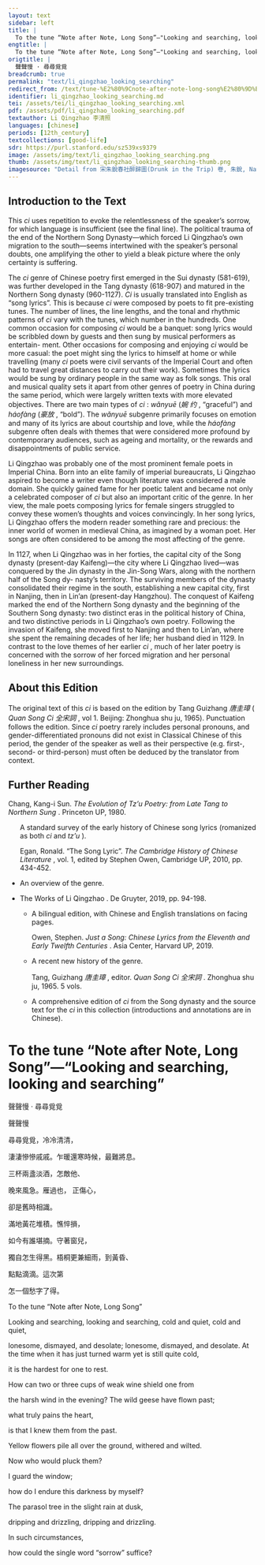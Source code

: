 ```yaml
---
layout: text
sidebar: left
title: |
  To the tune “Note after Note, Long Song”—"Looking and searching, looking and searching | 聲聲慢 · 尋尋覓覓
engtitle: |
  To the tune “Note after Note, Long Song”—"Looking and searching, looking and searching
origtitle: |
  聲聲慢 · 尋尋覓覓
breadcrumb: true
permalink: "text/li_qingzhao_looking_searching"
redirect_from: /text/tune-%E2%80%9Cnote-after-note-long-song%E2%80%9D%E2%80%94looking-and-searching-looking-and-searching
identifier: li_qingzhao_looking_searching.md
tei: /assets/tei/li_qingzhao_looking_searching.xml
pdf: /assets/pdf/li_qingzhao_looking_searching.pdf
textauthor: Li Qingzhao 李清照
languages: [chinese]
periods: [12th_century]
textcollections: [good-life]
sdr: https://purl.stanford.edu/sz539xs9379
image: /assets/img/text/li_qingzhao_looking_searching.png
thumb: /assets/img/text/li_qingzhao_looking_searching-thumb.png
imagesource: "Detail from 宋朱銳春社醉歸圖(Drunk in the Trip) 卷, 朱銳, National Palace Museum, Accession Number: K2A001454N000000000PAI [Public Domain]"
---
```

<h2>Introduction to the Text</h2>
<p>This <i> ci </i> uses repetition to evoke the relentlessness of the speaker’s sorrow, for which language is insufficient (see the final line). The political trauma of the end of the Northern Song Dynasty—which forced Li Qingzhao’s own migration to the south—seems intertwined with the speaker’s personal doubts, one amplifying the other to yield a bleak picture where the only certainty is suffering.</p>

<p>The <i> ci </i> genre of Chinese poetry first emerged in the Sui dynasty (581-619), was further developed in the Tang dynasty (618-907) and matured in the Northern Song dynasty (960-1127). <i> Ci </i> is usually translated into English as “song lyrics”. This is because <i> ci </i> were composed by poets to fit pre-existing tunes. The number of lines, the line lengths, and the tonal and rhythmic patterns of <i> ci </i> vary with the tunes, which number in the hundreds. One common occasion for composing <i> ci </i> would be a banquet: song lyrics would be scribbled down by guests and then sung by musical performers as entertain- ment. Other occasions for composing and enjoying <i> ci </i> would be more casual: the poet might sing the lyrics to himself at home or while travelling (many <i> ci </i> poets were civil servants of the Imperial Court and often had to travel great distances to carry out their work). Sometimes the lyrics would be sung by ordinary people in the same way as folk songs. This oral and musical quality sets it apart from other genres of poetry in China during the same period, which were largely written texts with more elevated objectives. There are two main types of <i> ci</i> : <i> wǎnyuē </i> (<em>婉 约</em> , “graceful”) and <i> háofàng </i> (<em>豪放</em> , “bold”). The <i> wǎnyuē </i> subgenre primarily focuses on emotion and many of its lyrics are about courtship and love, while the <i> háofàng </i> subgenre often deals with themes that were considered more profound by contemporary audiences, such as ageing and mortality, or the rewards and disappointments of public service.</p>

<p>Li Qingzhao was probably one of the most prominent female poets in Imperial China. Born into an elite family of imperial bureaucrats, Li Qingzhao aspired to become a writer even though literature was considered a male domain. She quickly gained fame for her poetic talent and became not only a celebrated composer of <i> ci </i> but also an important critic of the genre. In her view, the male poets composing lyrics for female singers struggled to convey these women’s thoughts and voices convincingly. In her song lyrics, Li Qingzhao offers the modern reader something rare and precious: the inner world of women in medieval China, as imagined by a woman poet. Her songs are often considered to be among the most affecting of the genre.</p>

<p>In 1127, when Li Qingzhao was in her forties, the capital city of the Song dynasty (present-day Kaifeng)—the city where Li Qingzhao lived—was conquered by the Jin dynasty in the Jin-Song Wars, along with the northern half of the Song dy- nasty’s territory. The surviving members of the dynasty consolidated their regime in the south, establishing a new capital city, first in Nanjing, then in Lin’an (present-day Hangzhou). The conquest of Kaifeng marked the end of the Northern Song dynasty and the beginning of the Southern Song dynasty: two distinct eras in the political history of China, and two distinctive periods in Li Qingzhao’s own poetry. Following the invasion of Kaifeng, she moved first to Nanjing and then to Lin’an, where she spent the remaining decades of her life; her husband died in 1129. In contrast to the love themes of her earlier <i> ci</i> , much of her later poetry is concerned with the sorrow of her forced migration and her personal loneliness in her new surroundings.</p>

<h2>About this Edition</h2>
<p>The original text of this <i> ci </i> is based on the edition by Tang Guizhang <em>唐圭璋</em> (<i> Quan Song Ci </i> <em>全宋詞</em> , vol 1. Beijing: Zhonghua shu ju, 1965). Punctuation follows the edition. Since <i> ci </i> poetry rarely includes personal pronouns, and gender-differentiated pronouns did not exist in Classical Chinese of this period, the gender of the speaker as well as their perspective (e.g. first-, second- or third-person) must often be deduced by the translator from context.</p>

<h2>Further Reading</h2>
<p>Chang, Kang-i Sun. <i> The Evolution of Tz’u Poetry: from Late Tang to Northern Sung</i> . Princeton UP, 1980.</p>
<ul id="l1">
<p>A standard survey of the early history of Chinese song lyrics (romanized as both <em>ci</em> and <em>tz’u</em> ).</p>
<p>Egan, Ronald. “The Song Lyric”. <i> The Cambridge History of Chinese Literature</i> , vol. 1, edited by Stephen Owen, Cambridge UP, 2010, pp. 434-452.</p>
</li>
<li data-list-text="•">
<p>An overview of the genre.</p>
</li>
</ul>
<ul id="l2">
<li data-list-text="—">
<p>The Works of Li Qingzhao . De Gruyter, 2019, pp. 94-198.</p>
<ul id="l3">
<li data-list-text="•">
<p>A bilingual edition, with Chinese and English translations on facing pages.</p>
<p>Owen, Stephen. <i> Just a Song: Chinese Lyrics from the Eleventh and Early Twelfth Centuries</i> . Asia Center, Harvard UP, 2019.</p>
</li>
<li data-list-text="•">
<p>A recent new history of the genre.</p>
<p>Tang, Guizhang <em>唐圭璋</em> , editor. <i> Quan Song Ci </i> <em>全宋詞</em> . Zhonghua shu ju, 1965. 5 vols.</p>
</li>
<li data-list-text="•">
<p>A comprehensive edition of <em>ci</em> from the Song dynasty and the source text for the <em>ci</em> in this collection (introductions and annotations are in Chinese).</p>
</li>
</ul>
</li>
</ul>
<h1>To the tune “Note after Note, Long Song”—“Looking and searching, looking and searching”</h1>
<p>聲聲慢 · 尋尋覓覓</p>

<p>聲聲慢</p>

<p>尋尋覓覓，冷冷清清，</p>
<p>淒淒慘慘戚戚。乍暖還寒時候，最難將息。</p>
<p>三杯兩盞淡酒，怎敵他、</p>
<p>晚來風急。雁過也， 正傷心，</p>
<p>卻是舊時相識。</p>

<p>滿地黃花堆積。憔悴損，</p>
<p>如今有誰堪摘。守著窗兒，</p>
<p>獨自怎生得黑。梧桐更兼細雨，到黃昏、</p>
<p>點點滴滴。這次第</p>
<p>怎一個愁字了得。</p>


<p>To the tune “Note after Note, Long Song”</p>

<p>Looking and searching, looking and searching, cold and quiet, cold and quiet,</p>
<p>lonesome, dismayed, and desolate; lonesome, dismayed, and desolate. At the time when it has just turned warm yet is still quite cold,</p>
<p>it is the hardest for one to rest.</p>
<p>How can two or three cups of weak wine shield one from</p>
<p>the harsh wind in the evening? The wild geese have flown past;</p>
<p>what truly pains the heart,</p>
<p>is that I knew them from the past.</p>

<p>Yellow flowers pile all over the ground, withered and wilted.</p>
<p>Now who would pluck them?</p>
<p>I guard the window;</p>
<p>how do I endure this darkness by myself?</p>
<p>The parasol tree in the slight rain at dusk,</p>
<p>dripping and drizzling, dripping and drizzling.</p>
<p> In such circumstances,</p>
<p>how could the single word “sorrow” suffice?</p>
